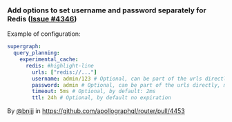 ### Add options to set username and password separately for Redis ([Issue #4346](https://github.com/apollographql/router/issues/4346))

Example of configuration:

```yaml title="router.yaml"
supergraph:
  query_planning:
    experimental_cache:
      redis: #highlight-line
        urls: ["redis://..."]
        username: admin/123 # Optional, can be part of the urls directly, mainly useful if you have special character like '/' in your password that doesn't work in url
        password: admin # Optional, can be part of the urls directly, mainly useful if you have special character like '/' in your password that doesn't work in url
        timeout: 5ms # Optional, by default: 2ms
        ttl: 24h # Optional, by default no expiration
```

By [@bnjjj](https://github.com/bnjjj) in https://github.com/apollographql/router/pull/4453